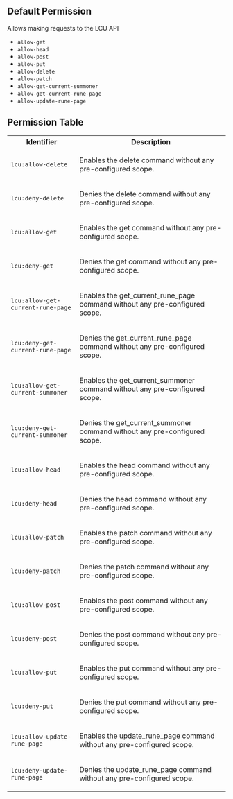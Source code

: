 ## Default Permission

Allows making requests to the LCU API

- `allow-get`
- `allow-head`
- `allow-post`
- `allow-put`
- `allow-delete`
- `allow-patch`
- `allow-get-current-summoner`
- `allow-get-current-rune-page`
- `allow-update-rune-page`

## Permission Table

<table>
<tr>
<th>Identifier</th>
<th>Description</th>
</tr>


<tr>
<td>

`lcu:allow-delete`

</td>
<td>

Enables the delete command without any pre-configured scope.

</td>
</tr>

<tr>
<td>

`lcu:deny-delete`

</td>
<td>

Denies the delete command without any pre-configured scope.

</td>
</tr>

<tr>
<td>

`lcu:allow-get`

</td>
<td>

Enables the get command without any pre-configured scope.

</td>
</tr>

<tr>
<td>

`lcu:deny-get`

</td>
<td>

Denies the get command without any pre-configured scope.

</td>
</tr>

<tr>
<td>

`lcu:allow-get-current-rune-page`

</td>
<td>

Enables the get_current_rune_page command without any pre-configured scope.

</td>
</tr>

<tr>
<td>

`lcu:deny-get-current-rune-page`

</td>
<td>

Denies the get_current_rune_page command without any pre-configured scope.

</td>
</tr>

<tr>
<td>

`lcu:allow-get-current-summoner`

</td>
<td>

Enables the get_current_summoner command without any pre-configured scope.

</td>
</tr>

<tr>
<td>

`lcu:deny-get-current-summoner`

</td>
<td>

Denies the get_current_summoner command without any pre-configured scope.

</td>
</tr>

<tr>
<td>

`lcu:allow-head`

</td>
<td>

Enables the head command without any pre-configured scope.

</td>
</tr>

<tr>
<td>

`lcu:deny-head`

</td>
<td>

Denies the head command without any pre-configured scope.

</td>
</tr>

<tr>
<td>

`lcu:allow-patch`

</td>
<td>

Enables the patch command without any pre-configured scope.

</td>
</tr>

<tr>
<td>

`lcu:deny-patch`

</td>
<td>

Denies the patch command without any pre-configured scope.

</td>
</tr>

<tr>
<td>

`lcu:allow-post`

</td>
<td>

Enables the post command without any pre-configured scope.

</td>
</tr>

<tr>
<td>

`lcu:deny-post`

</td>
<td>

Denies the post command without any pre-configured scope.

</td>
</tr>

<tr>
<td>

`lcu:allow-put`

</td>
<td>

Enables the put command without any pre-configured scope.

</td>
</tr>

<tr>
<td>

`lcu:deny-put`

</td>
<td>

Denies the put command without any pre-configured scope.

</td>
</tr>

<tr>
<td>

`lcu:allow-update-rune-page`

</td>
<td>

Enables the update_rune_page command without any pre-configured scope.

</td>
</tr>

<tr>
<td>

`lcu:deny-update-rune-page`

</td>
<td>

Denies the update_rune_page command without any pre-configured scope.

</td>
</tr>
</table>
